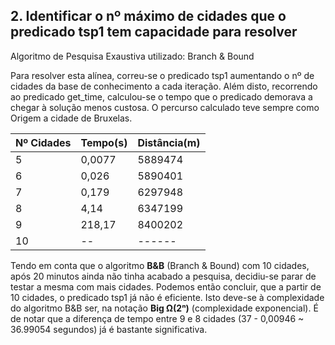 ## 2. Identificar o nº máximo de cidades que o predicado tsp1 tem capacidade para resolver

Algoritmo de Pesquisa Exaustiva utilizado: Branch & Bound

Para resolver esta alínea, correu-se o predicado tsp1 aumentando o nº de cidades da base de conhecimento a cada iteração. Além disto, recorrendo ao predicado get_time, calculou-se o tempo que o predicado demorava a chegar à solução menos custosa.
O percurso calculado teve sempre como Origem a cidade de Bruxelas.

|Nº Cidades|Tempo(s)|Distância(m)|
|----|---|-------------|
|5|0,0077|5889474|
|6|0,026|5890401|
|7|0,179|6297948|
|8|4,14|6347199|
|9|218,17|8400202|
|10|--|------|

Tendo em conta que o algoritmo **B&B** (Branch & Bound) com 10 cidades, após 20 minutos ainda não tinha acabado a pesquisa, decidiu-se parar de testar a mesma com mais cidades. Podemos então concluir, que a partir de 10 cidades, o predicado tsp1 já não é eficiente. Isto deve-se à complexidade do algoritmo B&B ser, na notação **Big Ω(2ⁿ)** (complexidade exponencial). É de notar que a diferença de tempo entre 9 e 8 cidades (37 - 0,00946 ~ 36.99054 segundos) já é bastante significativa.
